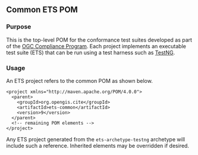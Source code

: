 ## Common ETS POM

### Purpose
This is the top-level POM for the conformance test suites developed as part of the 
[OGC Compliance Program](http://cite.opengeospatial.org/). Each project implements 
an executable test suite (ETS) that can be run using a test harness such as 
[TestNG](http://testng.org/).

### Usage
An ETS project refers to the common POM as shown below.

    <project xmlns="http://maven.apache.org/POM/4.0.0">
      <parent>
        <groupId>org.opengis.cite</groupId>
        <artifactId>ets-common</artifactId>
        <version>9</version>
      </parent>
      <!-- remaining POM elements -->
    </project>

Any ETS project generated from the `ets-archetype-testng` archetype will 
include such a reference. Inherited elements may be overridden if desired.
